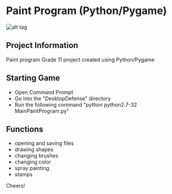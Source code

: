 
Paint Program (Python/Pygame)
======================
![alt tag](https://raw.github.com/andretran/PaintProgram/master/PaintScreenshot.png)

Project Information
-------------------
Paint program Grade 11 project created using Python/Pygame

Starting Game
-------------
- Open Command Prompt
- Go into the "DesktopDefense" directory
- Run the following command "python python2.7-32 MainPaintProgram.py"

Functions
---------
- opening and saving files
- drawing shapes
- changing brushes
- changing color
- spray painting
- stamps


Cheers!